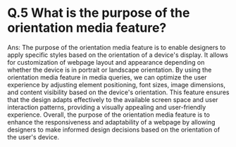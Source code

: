# Q.5 What is the purpose of the orientation media feature?

Ans: The purpose of the orientation media feature is to enable designers to apply specific styles based on the orientation of a device's display. It allows for customization of webpage layout and appearance depending on whether the device is in portrait or landscape orientation. By using the orientation media feature in media queries, we can optimize the user experience by adjusting element positioning, font sizes, image dimensions, and content visibility based on the device's orientation. This feature ensures that the design adapts effectively to the available screen space and user interaction patterns, providing a visually appealing and user-friendly experience. Overall, the purpose of the orientation media feature is to enhance the responsiveness and adaptability of a webpage by allowing designers to make informed design decisions based on the orientation of the user's device.